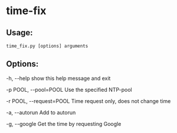 # time-fix

## Usage:
```
time_fix.py [options] arguments
```
## Options:

  -h, --help            show this help message and exit
  
  -p POOL, --pool=POOL  Use the specified NTP-pool
  
  -r POOL, --request=POOL
                        Time request only, does not change time
                        
  -a, --autorun         Add to autorun
  
  -g, --google          Get the time by requesting Google
```
